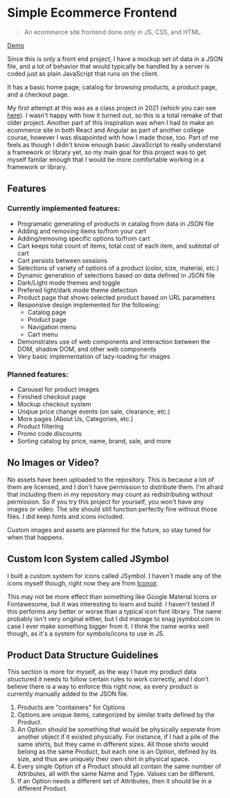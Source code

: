 # Simple Ecommerce Frontend

> An ecommerce site frontend done only in JS, CSS, and HTML.

<a href="https://projects.gmni.dev/simple-ecom/" target="_blank">Demo</a>

Since this is only a front end project, I have a mockup set of data in a JSON file, and a lot of behavior that would typically be handled by a server is coded just as plain JavaScript that runs on the client.

It has a basic home page, catalog for browsing products, a product page, and a checkout page.

My first attempt at this was as a class project in 2021 (which you can see [here](https://github.com/gmni-dev/Simple-Ecommerce-Frontend-2021)). I wasn't happy with how it turned out, so this is a total remake of that older project. Another part of this inspiration was when I had to make an ecommerce site in both React and Angular as part of another college course, however I was disapointed with how I made those, too. Part of me feels as though I didn't know enough basic JavaScript to really understand a framework or library yet, so my main goal for this project was to get myself familar enough that I would be more comfortable working in a framework or library.


## Features

### Currently implemented features:
- Programatic generating of products in catalog from data in JSON file
- Adding and removing items to/from your cart
- Adding/removing specific options to/from cart
- Cart keeps total count of items, total cost of each item, and subtotal of cart
- Cart persists between sessions
- Selections of variety of options of a product (color, size, material, etc.)
- Dynamic generation of selections based on data defined in JSON file
- Dark/Light mode themes and toggle 
- Prefered light/dark mode theme detection
- Product page that shows selected product based on URL parameters
- Responsive design implemented for the following:
  - Catalog page
  - Product page
  - Navigation menu
  - Cart menu
- Demonstrates use of web components and interaction between the DOM, shadow DOM, and other web components
- Very basic implementation of lazy-loading for images

### Planned features:
- Carousel for product images
- Finished checkout page
- Mockup checkout system
- Unqiue price change events (on sale, clearance, etc.)
- More pages (About Us, Categories, etc.)
- Product filtering
- Promo code discounts
- Sorting catalog by price, name, brand, sale, and more

## No Images or Video?
No assets have been uploaded to the repository. This is because a lot of them are licensed, and I don't have permission to distribute them. I'm afraid that including them in my repository may count as redistributing without permission. So if you try this project for yourself, you won't have any images or video. The site should still function perfectly fine without those files. I did keep fonts and icons included.

Custom images and assets are planned for the future, so stay tuned for when that happens.

## Custom Icon System called JSymbol
I built a custom system for icons called JSymbol. I haven't made any of the icons myself though, right now they are from [Iconoir](https://iconoir.com).

This may not be more effect than something like Google Material Icons or Fontawesome, but it was interesting to learn and build. I haven't tested if this performs any better or worse than a typical icon font library. The name probably isn't very original either, but I did manage to snag jsymbol.com in case I ever make something bigger from it. I think the name works well though, as it's a system for symbols/icons to use in JS.

## Product Data Structure Guidelines

This section is more for myself, as the way I have my product data structured it needs to follow certain rules to work correctly, and I don't believe there is a way to enforce this right now, as every product is currently manually added to the JSON file.

1. Products are "containers" for Options
2. Options are unique items, categorized by similar traits defined by the Product.
3. An Option should be something that would be physically seperate from another object if it existed physically. For instance, if I had a pile of the same shirts, but they came in different sizes. All those shirts would belong as the same Product, but each one is an Option, defined by its size, and thus are uniquely their own shirt in physical space.
4. Every single Option of a Product should all contain the same number of Attributes, all with the same Name and Type. Values can be different.
5. If an Option needs a different set of Attributes, then it should be in a different Product.
